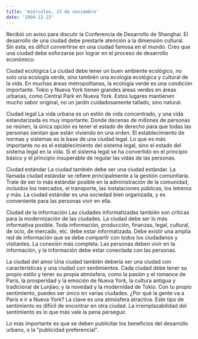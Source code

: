 ```yaml
---
title: 'miércoles, 23 de noviembre'
date: '1994-11-23'
---
```


Recibió un aviso para discutir la Conferencia de Desarrollo de Shanghai. El desarrollo de una ciudad debe prestarle atención a la dimensión cultural. Sin esta, es difícil convertirse en una ciudad famosa en el mundo. Creo que una ciudad debe esforzarse por lograr en el proceso de desarrollo económico:

Ciudad ecológica La ciudad debe tener un buen ambiente ecológico, no solo una ecología verde, sino también una ecología ecológica y cultural de la vida. En muchas áreas metropolitanas, la ecología verde es una condición importante. Tokio y Nueva York tienen grandes áreas verdes en áreas urbanas, como Central Park en Nueva York. Estos lugares mantienen mucho sabor original, no un jardín cuidadosamente tallado, sino natural.

Ciudad legal La vida urbana es un estilo de vida concentrado, y una vida estandarizada es muy importante. Donde decenas de millones de personas se reúnen, la única opción es tener el estado de derecho para que todas las personas sientan que están viviendo en una orden. El establecimiento de normas y sistemas es la base de una ciudad legal. Lo que es más importante no es el establecimiento del sistema legal, sino el estado del sistema legal en la vida. Si el sistema legal se ha convertido en el principio básico y el principio insuperable de regular las vidas de las personas.

Ciudad estándar La ciudad también debe ser una ciudad estándar. La llamada ciudad estándar se refiere principalmente a la gestión comunitaria. Trate de ser lo más estándar posible en la administración de la comunidad, incluidos los mercados, el transporte, las instalaciones públicas, los letreros y más. La ciudad estándar es una sociedad bien organizada, y es conveniente para las personas vivir en ella.

Ciudad de la información Las ciudades informatizadas también son críticas para la modernización de las ciudades. La ciudad debe ser lo más informativa posible. Toda información, producción, finanzas, legal, cultural, de ocio, de mercado, etc. debe estar informatizada. Debe existir una amplia red de información que se debe compartir con todos los ciudadanos y visitantes. La conexión más completa. Las personas deben vivir en la información, y la información debe estar conectada con las personas.

La ciudad del amor Una ciudad también debería ser una ciudad con características y una ciudad con sentimientos. Cada ciudad debe tener su propio estilo y tener su propia atmósfera, como la pasión y el romance de París, la prosperidad y la emoción de Nueva York, la cultura antigua y tradicional de Lunjiao, y la novedad y la modernidad de Tokio. Con tu propio sentimiento, puedes ser único en varias ciudades. ¿Por qué la gente va a París e ir a Nueva York? La clave es una atmósfera atractiva. Este tipo de sentimiento es difícil de encontrar en otra ciudad. La irremplazabilidad del sentimiento es lo que más vale la pena perseguir.

Lo más importante es que se deben publicitar los beneficios del desarrollo urbano, o la "publicidad preferencial".

